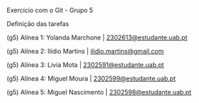 Exercício com o Git - Grupo 5

Definição das tarefas

(g5) Alínea 1: Yolanda Marchone | 2302613@estudante.uab.pt

(g5) Alínea 2: Ilídio Martins | ilidio.martins@gmail.com

(g5) Alínea 3: Livia Mota | 2302591@estudante.uab.pt

(g5) Alínea 4: Miguel Moura | 2302599@estudante.uab.pt

(g5) Alínea 5: Miguel Nascimento | 2302598@estudante.uab.pt







